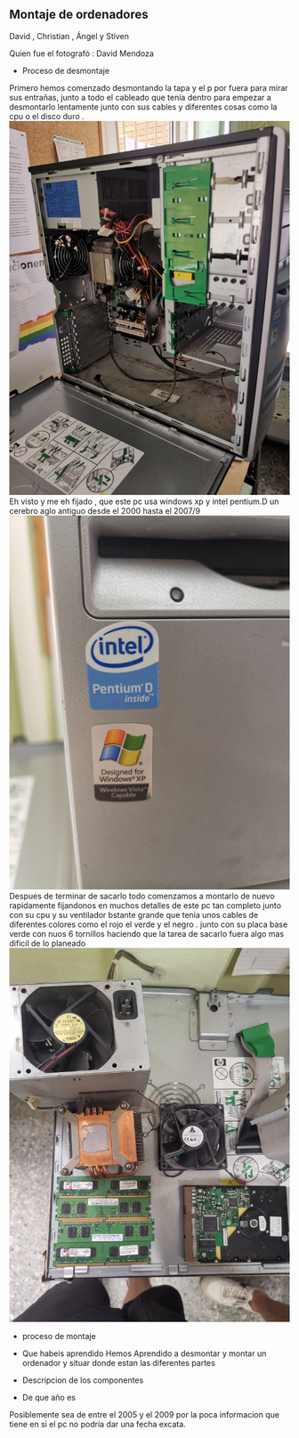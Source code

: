 

## Montaje de ordenadores 

David , Christian , Ángel y Stiven 

Quien fue el fotografó : David Mendoza 

- Proceso de desmontaje 

Primero hemos comenzado desmontando la tapa y el p por fuera para mirar sus entrañas, junto a todo el cableado que tenia dentro para empezar a desmontarlo lentamente junto con sus cables y diferentes cosas como la cpu o el disco duro .
 ![](https://raw.githubusercontent.com/DavidMenCam/1er-trimestre/main/IMG_20210929_114820.jpg)
 Eh visto y me eh fijado , que este pc usa windows xp y intel pentium.D un cerebro aglo antiguo desde el 2000 hasta el 2007/9 
 ![](https://raw.githubusercontent.com/DavidMenCam/1er-trimestre/main/IMG_20210929_114925.jpg)
Despues de terminar de sacarlo todo comenzamos a montarlo de nuevo rapidamente fijandonos en muchos detalles de este pc tan completo junto con su cpu y su ventilador bstante grande que tenia unos cables de diferentes colores como el rojo el verde y el negro . junto con su placa base verde con nuos 6 tornillos haciendo que la tarea de sacarlo fuera algo mas dificil de lo planeado 
 ![](https://raw.githubusercontent.com/DavidMenCam/1er-trimestre/main/IMG_20210929_123506.jpg)
- proceso de montaje 




- Que habeis aprendido 
Hemos Aprendido a desmontar y montar un ordenador y situar donde estan las diferentes partes 

- Descripcion de los componentes 





- De que año es 

Posiblemente sea de entre el 2005 y el 2009 por la poca informacion que tiene en si el pc no podria dar una fecha excata. 
